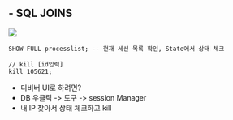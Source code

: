 
## - SQL JOINS
![](https://t1.daumcdn.net/cfile/tistory/99219C345BE91A7E32)





```
SHOW FULL processlist; -- 현재 세션 목록 확인, State에서 상태 체크

// kill [id입력]  
kill 105621;
```


- 디비버 UI로 하려면?
- DB 우클릭 -> 도구 -> session Manager
- 내 IP 찾아서 상태 체크하고 kill



